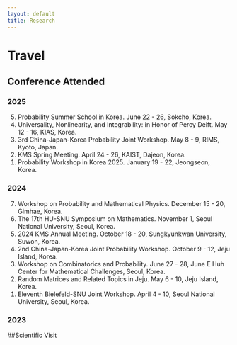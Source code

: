 ```yaml
---
layout: default
title: Research
---
```


# Travel

## Conference Attended

### 2025
<ol reversed>
  <li>
    Probability Summer School in Korea. June 22 - 26, Sokcho, Korea.
  </li>
  <li>
    Universality, Nonlinearity, and Integrability: in Honor of Percy Deift. May 12 - 16, KIAS, Korea.
  </li>
  <li>
    3rd China-Japan-Korea Probability Joint Workshop. May 8 - 9, RIMS, Kyoto, Japan.
  </li>
  <li>
    KMS Spring Meeting. April 24 - 26, KAIST, Dajeon, Korea.
  </li>
  <li>
    Probability Workshop in Korea 2025. January 19 - 22, Jeongseon, Korea.
  </li>
</ol>

### 2024
<ol reversed>
  <li>
    Workshop on Probability and Mathematical Physics. December 15 - 20, Gimhae, Korea.
  </li>
  <li>
    The 17th HU-SNU Symposium on Mathematics. November 1, Seoul National University, Seoul, Korea.
  </li>
  <li>
    2024 KMS Annual Meeting. October 18 - 20, Sungkyunkwan University, Suwon, Korea.
  </li>
  <li>
    2nd China-Japan-Korea Joint Probability Workshop. October 9 - 12, Jeju Island, Korea.
  </li>
  <li>
    Workshop on Combinatorics and Probability. June 27 - 28, June E Huh Center for Mathematical Challenges, Seoul, Korea.
  </li>
  <li>
    Random Matrices and Related Topics in Jeju. May 6 - 10, Jeju Island, Korea.
  </li>
  <li>
    Eleventh Bielefeld-SNU Joint Workshop. April 4 - 10, Seoul National University, Seoul, Korea.
  </li>
</ol>

### 2023

##Scientific Visit
